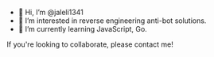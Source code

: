 - 👋 Hi, I’m @jaleli1341
- 👀 I’m interested in reverse engineering anti-bot solutions. 
- 🌱 I’m currently learning JavaScript, Go. 

If you're looking to collaborate, please contact me! 

<!---
jaleli1341/jaleli1341 is a ✨ special ✨ repository because its `README.md` (this file) appears on your GitHub profile.
You can click the Preview link to take a look at your changes.
--->
